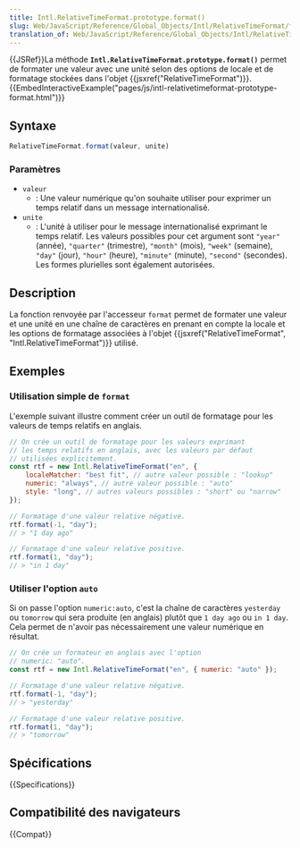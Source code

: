 ```yaml
---
title: Intl.RelativeTimeFormat.prototype.format()
slug: Web/JavaScript/Reference/Global_Objects/Intl/RelativeTimeFormat/format
translation_of: Web/JavaScript/Reference/Global_Objects/Intl/RelativeTimeFormat/format
---
```


{{JSRef}}La méthode **`Intl.RelativeTimeFormat.prototype.format()`** permet de formater une valeur avec une unité selon des options de locale et de formatage stockées dans l'objet {{jsxref("RelativeTimeFormat")}}.{{EmbedInteractiveExample("pages/js/intl-relativetimeformat-prototype-format.html")}}

## Syntaxe

```js
RelativeTimeFormat.format(valeur, unite)
```

### Paramètres

- `valeur`
  - : Une valeur numérique qu'on souhaite utiliser pour exprimer un temps relatif dans un message internationalisé.
- `unite`
  - : L'unité à utiliser pour le message internationalisé exprimant le temps relatif. Les valeurs possibles pour cet argument sont `"year"` (année), `"quarter"` (trimestre), `"month"` (mois), `"week"` (semaine), `"day"` (jour), `"hour"` (heure), `"minute"` (minute), `"second"` (secondes). Les formes plurielles sont également autorisées.

## Description

La fonction renvoyée par l'accesseur `format` permet de formater une valeur et une unité en une chaîne de caractères en prenant en compte la locale et les options de formatage associées à l'objet {{jsxref("RelativeTimeFormat", "Intl.RelativeTimeFormat")}} utilisé.

## Exemples

### Utilisation simple de `format`

L'exemple suivant illustre comment créer un outil de formatage pour les valeurs de temps relatifs en anglais.

```js
// On crée un outil de formatage pour les valeurs exprimant
// les temps relatifs en anglais, avec les valeurs par défaut
// utilisées explicitement.
const rtf = new Intl.RelativeTimeFormat("en", {
    localeMatcher: "best fit", // autre valeur possible : "lookup"
    numeric: "always", // autre valeur possible : "auto"
    style: "long", // autres valeurs possibles : "short" ou "narrow"
});

// Formatage d'une valeur relative négative.
rtf.format(-1, "day");
// > "1 day ago"

// Formatage d'une valeur relative positive.
rtf.format(1, "day");
// > "in 1 day"
```

### Utiliser l'option `auto`

Si on passe l'option `numeric:auto`, c'est la chaîne de caractères `yesterday` ou `tomorrow` qui sera produite (en anglais) plutôt que `1 day ago` ou `in 1 day`. Cela permet de n'avoir pas nécessairement une valeur numérique en résultat.

```js
// On crée un formateur en anglais avec l'option
// numeric: "auto".
const rtf = new Intl.RelativeTimeFormat("en", { numeric: "auto" });

// Formatage d'une valeur relative négative.
rtf.format(-1, "day");
// > "yesterday"

// Formatage d'une valeur relative positive.
rtf.format(1, "day");
// > "tomorrow"
```

## Spécifications

{{Specifications}}

## Compatibilité des navigateurs

{{Compat}}
